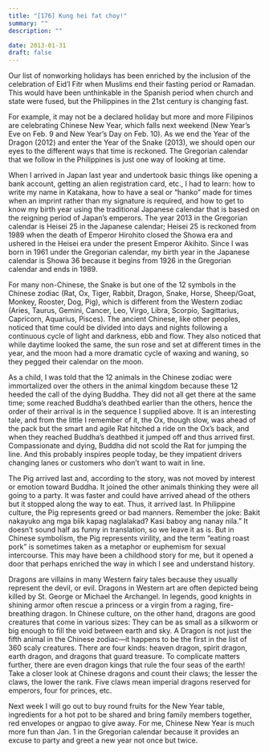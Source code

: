 ```yaml
---
title: "[176] Kung hei fat choy!"
summary: ""
description: ""

date: 2013-01-31
draft: false
---
```


Our list of nonworking holidays has been enriched by the inclusion of the celebration of Eid’l Fitr when Muslims end their fasting period or Ramadan. This would have been unthinkable in the Spanish period when church and state were fused, but the Philippines in the 21st century is changing fast.

For example, it may not be a declared holiday but more and more Filipinos are celebrating Chinese New Year, which falls next weekend (New Year’s Eve on Feb. 9 and New Year’s Day on Feb. 10). As we end the Year of the Dragon (2012) and enter the Year of the Snake (2013), we should open our eyes to the different ways that time is reckoned. The Gregorian calendar that we follow in the Philippines is just one way of looking at time.

When I arrived in Japan last year and undertook basic things like opening a bank account, getting an alien registration card, etc., I had to learn: how to write my name in Katakana, how to have a seal or “hanko” made for times when an imprint rather than my signature is required, and how to get to know my birth year using the traditional Japanese calendar that is based on the reigning period of Japan’s emperors. The year 2013 in the Gregorian calendar is Heisei 25 in the Japanese calendar; Heisei 25 is reckoned from 1989 when the death of Emperor Hirohito closed the Showa era and ushered in the Heisei era under the present Emperor Akihito. Since I was born in 1961 under the Gregorian calendar, my birth year in the Japanese calendar is Showa 36 because it begins from 1926 in the Gregorian calendar and ends in 1989.

For many non-Chinese, the Snake is but one of the 12 symbols in the Chinese zodiac (Rat, Ox, Tiger, Rabbit, Dragon, Snake, Horse, Sheep/Goat, Monkey, Rooster, Dog, Pig), which is different from the Western zodiac (Aries, Taurus, Gemini, Cancer, Leo, Virgo, Libra, Scorpio, Sagittarius, Capricorn, Aquarius, Pisces). The ancient Chinese, like other peoples, noticed that time could be divided into days and nights following a continuous cycle of light and darkness, ebb and flow. They also noticed that while daytime looked the same, the sun rose and set at different times in the year, and the moon had a more dramatic cycle of waxing and waning, so they pegged their calendar on the moon.

As a child, I was told that the 12 animals in the Chinese zodiac were immortalized over the others in the animal kingdom because these 12 heeded the call of the dying Buddha. They did not all get there at the same time; some reached Buddha’s deathbed earlier than the others, hence the order of their arrival is in the sequence I supplied above. It is an interesting tale, and from the little I remember of it, the Ox, though slow, was ahead of the pack but the smart and agile Rat hitched a ride on the Ox’s back, and when they reached Buddha’s deathbed it jumped off and thus arrived first. Compassionate and dying, Buddha did not scold the Rat for jumping the line. And this probably inspires people today, be they impatient drivers changing lanes or customers who don’t want to wait in line.

The Pig arrived last and, according to the story, was not moved by interest or emotion toward Buddha. It joined the other animals thinking they were all going to a party. It was faster and could have arrived ahead of the others but it stopped along the way to eat. Thus, it arrived last. In Philippine culture, the Pig represents greed or bad manners. Remember the joke:  Bakit  nakayuko  ang  mga  biik  kapag  naglalakad?  Kasi  baboy  ang  nanay  nila.” It doesn’t sound half as funny in translation, so we leave it as is. But in Chinese symbolism, the Pig represents virility, and the term “eating roast pork” is sometimes taken as a metaphor or euphemism for sexual intercourse. This may have been a childhood story for me, but it opened a door that perhaps enriched the way in which I see and understand history.

Dragons are villains in many Western fairy tales because they usually represent the devil, or evil. Dragons in Western art are often depicted being killed by St. George or Michael the Archangel. In legends, good knights in shining armor often rescue a princess or a virgin from a raging, fire-breathing dragon. In Chinese culture, on the other hand, dragons are good creatures that come in various sizes: They can be as small as a silkworm or big enough to fill the void between earth and sky. A Dragon is not just the fifth animal in the Chinese zodiac—it happens to be the first in the list of 360 scaly creatures. There are four kinds: heaven dragon, spirit dragon, earth dragon, and dragons that guard treasure. To complicate matters further, there are even dragon kings that rule the four seas of the earth! Take a closer look at Chinese dragons and count their claws; the lesser the claws, the lower the rank. Five claws mean imperial dragons reserved for emperors, four for princes, etc.

Next week I will go out to buy round fruits for the New Year table, ingredients for a hot pot to be shared and bring family members together, red envelopes or  angpao  to give away. For me, Chinese New Year is much more fun than Jan. 1 in the Gregorian calendar because it provides an excuse to party and greet a new year not once but twice.
